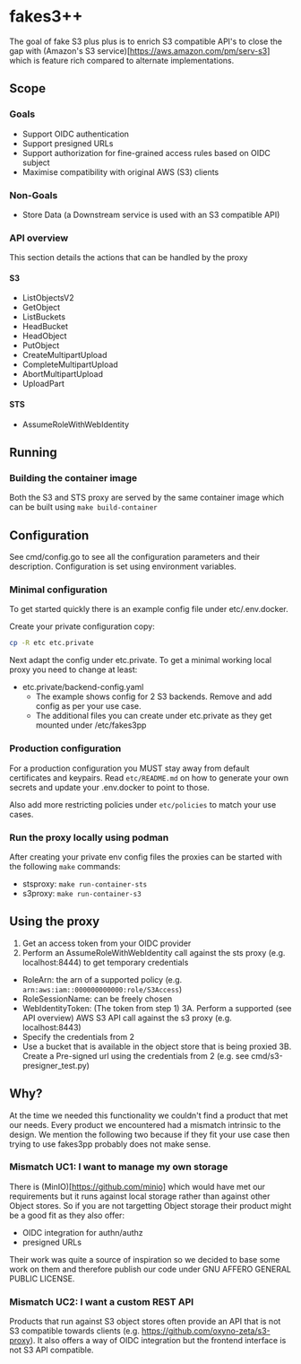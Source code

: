 # fakes3++

The goal of fake S3 plus plus is to enrich S3 compatible API's to close the gap with
(Amazon's S3 service)[https://aws.amazon.com/pm/serv-s3] which is feature rich compared to alternate implementations.


## Scope

### Goals
  - Support OIDC authentication
  - Support presigned URLs
  - Support authorization for fine-grained access rules based on OIDC subject
  - Maximise compatibility with original AWS (S3) clients

### Non-Goals
  - Store Data (a Downstream service is used with an S3 compatible API)


### API overview

This section details the actions that can be handled by the proxy

#### S3
- ListObjectsV2
- GetObject
- ListBuckets
- HeadBucket
- HeadObject
- PutObject
- CreateMultipartUpload
- CompleteMultipartUpload
- AbortMultipartUpload
- UploadPart

#### STS
 - AssumeRoleWithWebIdentity


## Running

### Building the container image

Both the S3 and STS proxy are served by the same container image which can be built using `make build-container` 

## Configuration

See cmd/config.go to see all the configuration parameters and their description. Configuration is set using environment variables.

### Minimal configuration
To get started quickly there is an example config file under etc/.env.docker.

Create your private configuration copy:
```sh
cp -R etc etc.private
```

Next adapt the config under etc.private. To get a minimal working local proxy you need to change at least:
 - etc.private/backend-config.yaml
   - The example shows config for 2 S3 backends. Remove and add config as per your use case.
   - The additional files you can create under etc.private as they get mounted under /etc/fakes3pp

### Production configuration

For a production configuration you MUST stay away from default certificates and keypairs.
Read `etc/README.md` on how to generate your own secrets and update your .env.docker to point to those.

Also add more restricting policies under `etc/policies` to match your use cases.

### Run the proxy locally using podman

After creating your private env config files the proxies can be started with the following `make` commands:
 - stsproxy: `make run-container-sts`
 - s3proxy:  `make run-container-s3`

## Using the proxy

1. Get an access token from your OIDC provider
2. Perform an AssumeRoleWithWebIdentity call against the sts proxy (e.g. localhost:8444) to get temporary credentials
  - RoleArn: the arn of a supported policy (e.g. `arn:aws:iam::000000000000:role/S3Access`)
  - RoleSessionName: can be freely chosen
  - WebIdentityToken: (The token from step 1)
3A. Perform a supported (see API overview) AWS S3 API call against the s3 proxy (e.g. localhost:8443)
  - Specify the credentials from 2
  - Use a bucket that is available in the object store that is being proxied
3B. Create a Pre-signed url using the credentials from 2 (e.g. see cmd/s3-presigner_test.py)


## Why?

At the time we needed this functionality we couldn't find a product that met our needs. Every product we encountered had a mismatch intrinsic to the design. We mention the following two because if they fit your use case then trying to use fakes3pp probably does not make sense.

### Mismatch UC1: I want to manage my own storage

There is (MinIO)[https://github.com/minio] which would have met our requirements but it runs against local storage rather than against other Object stores. So if you are not targetting Object storage their product might be a good fit as they also offer:
   - OIDC integration for authn/authz
   - presigned URLs

Their work was quite a source of inspiration so we decided to base some work on them and therefore publish our code under GNU AFFERO GENERAL PUBLIC LICENSE.


### Mismatch UC2: I want a custom REST API

Products that run against S3 object stores often provide an API that is not S3 compatible towards clients (e.g. https://github.com/oxyno-zeta/s3-proxy). It also offers a way of OIDC integration but the frontend interface is not S3 API compatible.
